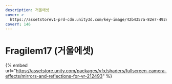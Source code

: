 ```yaml
---
description: 거울에셋
cover: >-
  https://assetstorev1-prd-cdn.unity3d.com/key-image/42b4357a-82e7-492e-b424-fa7e81aa98aa.jpg
coverY: 146
---
```


# Fragilem17 (거울에셋)

{% embed url="https://assetstore.unity.com/packages/vfx/shaders/fullscreen-camera-effects/mirrors-and-reflections-for-vr-212493" %}
